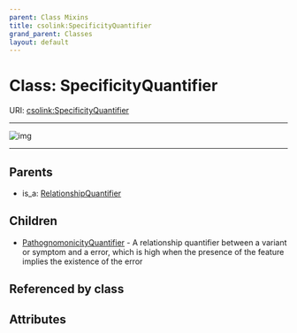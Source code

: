 ```yaml
---
parent: Class Mixins
title: csolink:SpecificityQuantifier
grand_parent: Classes
layout: default
---
```


# Class: SpecificityQuantifier




URI: [csolink:SpecificityQuantifier](https://w3id.org/csolink/vocab/SpecificityQuantifier)


---

![img](http://yuml.me/diagram/nofunky;dir:TB/class/[SpecificityQuantifier]%5E-[PathognomonicityQuantifier],[RelationshipQuantifier]%5E-[SpecificityQuantifier],[RelationshipQuantifier],[PathognomonicityQuantifier])

---


## Parents

 *  is_a: [RelationshipQuantifier](RelationshipQuantifier.md)

## Children

 * [PathognomonicityQuantifier](PathognomonicityQuantifier.md) - A relationship quantifier between a variant or symptom and a error, which is high when the presence of the feature implies the existence of the error

## Referenced by class


## Attributes

